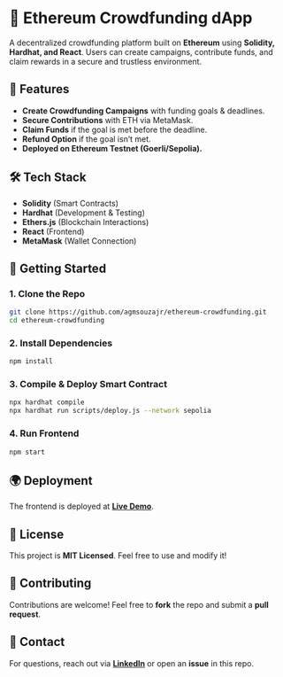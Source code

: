 # 🚀 Ethereum Crowdfunding dApp

A decentralized crowdfunding platform built on **Ethereum** using **Solidity, Hardhat, and React**. Users can create campaigns, contribute funds, and claim rewards in a secure and trustless environment.

## 📌 Features
- **Create Crowdfunding Campaigns** with funding goals & deadlines.
- **Secure Contributions** with ETH via MetaMask.
- **Claim Funds** if the goal is met before the deadline.
- **Refund Option** if the goal isn’t met.
- **Deployed on Ethereum Testnet (Goerli/Sepolia).**

## 🛠 Tech Stack
- **Solidity** (Smart Contracts)
- **Hardhat** (Development & Testing)
- **Ethers.js** (Blockchain Interactions)
- **React** (Frontend)
- **MetaMask** (Wallet Connection)

## 🎯 Getting Started
### **1. Clone the Repo**
```sh
git clone https://github.com/agmsouzajr/ethereum-crowdfunding.git
cd ethereum-crowdfunding
```

### **2. Install Dependencies**
```sh
npm install
```

### **3. Compile & Deploy Smart Contract**
```sh
npx hardhat compile
npx hardhat run scripts/deploy.js --network sepolia
```

### **4. Run Frontend**
```sh
npm start
```

## 🌍 Deployment
The frontend is deployed at **[Live Demo](https://your-live-demo-url.com)**.

## 📜 License
This project is **MIT Licensed**. Feel free to use and modify it!

## 🤝 Contributing
Contributions are welcome! Feel free to **fork** the repo and submit a **pull request**.

## 💬 Contact
For questions, reach out via **[LinkedIn](https://linkedin.com/in/agmsouzajr)** or open an **issue** in this repo.

